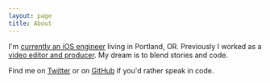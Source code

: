 ```yaml
---
layout: page
title: About
---
```


I'm [currently an iOS engineer](https://www.linkedin.com/in/bengoertz/) living in Portland, OR. Previously I worked as a [video editor and producer](https://vimeo.com/92269602). My dream is to blend stories and code.

Find me on [Twitter](https://twitter.com/suite22) or on [GitHub](https://github.com/suite22) if you'd rather speak in code.